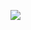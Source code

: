  <a href="https://github.com/aroualid/libft"><img src="https://github.com/ayogun/42-project-badges/blob/main/covers/cover-libft.png"></a>

 
